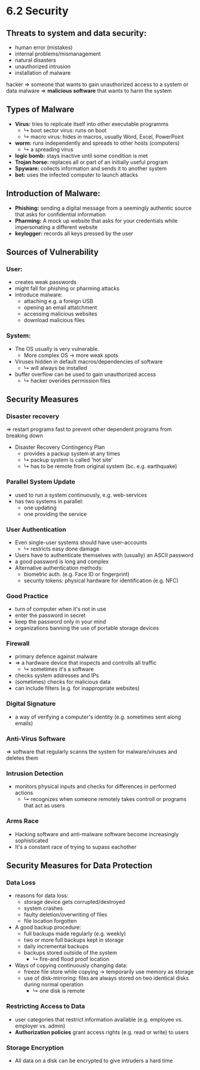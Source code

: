 # 6.2 Security

## Threats to system and data security:
- human error (mistakes)
- internal problems/mismanagement
- natural disasters
- unauthorized intrusion
- installation of malware

hacker => someone that wants to gain unauthorized access to a system or data
malware => **malicious software** that wants to harm the system

## Types of Malware
- **Virus:** tries to replicate itself into other executable programms
    - ↳ boot sector virus: runs on boot
    - ↳ macro virus: hides in macros, usually Word, Excel, PowerPoint
- **worm:** runs independently and spreads to other hosts (computers)
    - ↳ a spreading virus
- **logic bomb:** stays inactive until some condition is met
- **Trojan horse:** replaces all or part of an initially useful program
- **Spyware:** collects information and sends it to another system
- **bot:** uses the infected computer to launch attacks

## Introduction of Malware:
- **Phishing:** sending a digital message from a seemingly authentic source that asks for confidential information
- **Pharming:** A mock up website that asks for your credentials while impersonating a different website
- **keylogger:** records all keys pressed by the user

## Sources of Vulnerability
### User:
- creates weak passwords
- might fall for phishing or pharming attacks
- introduce malware:
    - attaching e.g. a foreign USB
    - opening an email attatchment
    - accessing malicious websites
    - download malicious files

### System:
- The OS usually is very vulnerable.
    - More complex OS -> more weak spots
- Viruses hidden in default macros/dependencies of software
    - ↳ will always be installed
- buffer overflow can be used to gain unauthorized access
    - ↳ hacker overides permission files

## Security Measures
### Disaster recovery
=> restart programs fast to prevent other dependent programs from breaking down
- Disaster Recovery Contingency Plan
    - provides a packup system at any times
    - ↳ packup system is called 'hot site'
    - ↳ has to be remote from original system (bc. e.g. earthquake)

### Parallel System Update
- used to run a system continuously, e.g. web-services
- has two systems in parallel:
    - one updating
    - one providing the service

### User Authentication
- Even single-user systems should have user-accounts
    - ↳ restricts easy done damage
- Users have to authenticate themselves with (usually) an ASCII password
- a good password is long and complex
- Alternative authentication methods:
    - biometric auth. (e.g. Face ID or fingerprint)
    - security tokens: physical hardware for identification (e.g. NFC)

### Good Practice
- turn of computer when it's not in use
- enter the password in secret
- keep the password only in your mind
- organizations banning the use of portable storage devices

### Firewall
- primary defence against malware
- => a hardware device that inspects and controlls all traffic
    - ↳ sometimes it's a software
- checks system addresses and IPs
- (sometimes) checks for malicious data
- can include filters (e.g. for inappropriate websites)

### Digital Signature
- a way of verifying a computer's identity (e.g. sometimes sent along emails)

### Anti-Virus Software
=> software that regularly scanns the system for malware/viruses and deletes them

### Intrusion Detection
- monitors physical inputs and checks for differences in performed actions
    - ↳ recognizes when someone remotely takes controll or programs that act as users

### Arms Race
- Hacking software and anti-malware software become increasingly sophisticated
- It's a constant race of trying to supass eachother

## Security Measures for Data Protection
### Data Loss
- reasons for data loss:
    - storage device gets corrupted/destroyed
    - system crashes
    - faulty deletion/overwriting of files
    - file location forgotten
- A good backup procedure:
    - full backups made regularly (e.g. weekly)
    - two or more full backups kept in storage
    - daily incremental backups
    - backups stored outside of the system
        - ↳ fire-and flood proof location
- Ways of copying continuously changing data:
    - freeze file store while copying -> temporarily use memory as storage
    - use of disk-mirroring: files are always stored on two identical disks during normal operation
        - ↳ one disk is remote

### Restricting Access to Data
- user categories that restrict information available (e.g. employee vs. employer vs. admin)
- **Authorization policies** grant access rights (e.g. read or write) to users

### Storage Encryption
- All data on a disk can be encrypted to give intruders a hard time


